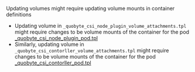 Updating volumes might require updating volume mounts in container definitions

* Updating volume in `_quobyte_csi_node_plugin_volume_attachments.tpl` might require changes to be volume mounts of the container for the pod [_quobyte_csi_node_plugin_pod.tpl](../_quobyte_csi_node_plugin_pod.tpl)
* Similarly, updating volume in `_quobyte_csi_contorller_volume_attachments.tpl` might require changes to be volume mounts of the container for the pod [_quobyte_csi_contorller_pod.tpl](../_quobyte_csi_contorller_pod.tpl)
